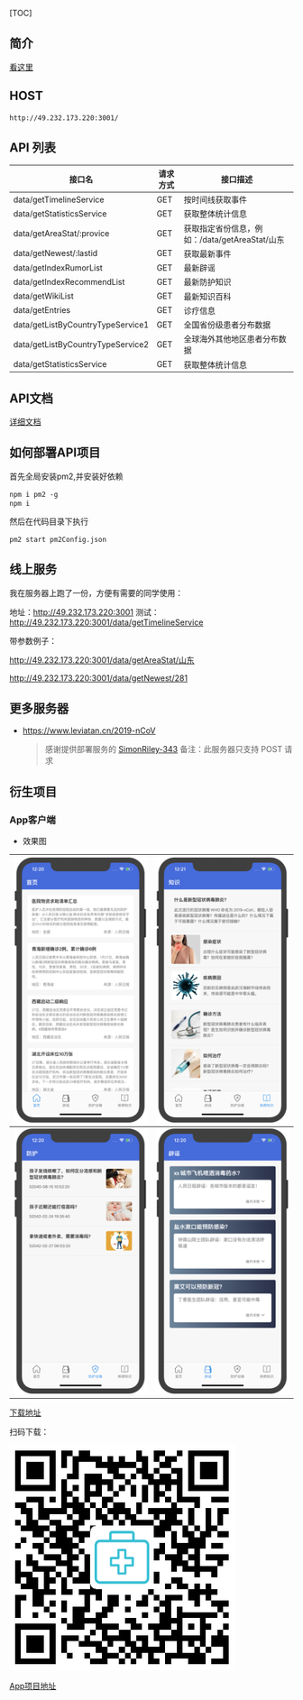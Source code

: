 [TOC]
## 简介

[看这里](https://juejin.im/post/5e2c6a6e51882526b757cf2e)

## HOST

    http://49.232.173.220:3001/


## API 列表

| 接口名                     |请求方式  | 接口描述                                       |
| -------------------------- | ------ | ---------------------------------------------- |
| data/getTimelineService  | GET | 按时间线获取事件                               |
| data/getStatisticsService | GET | 获取整体统计信息                               |
| data/getAreaStat/:provice | GET | 获取指定省份信息，例如：/data/getAreaStat/山东 |
| data/getNewest/:lastid    | GET | 获取最新事件                                   |
| data/getIndexRumorList | GET | 最新辟谣 |
| data/getIndexRecommendList | GET | 最新防护知识 |
| data/getWikiList | GET | 最新知识百科 |
| data/getEntries | GET | 诊疗信息 |
| data/getListByCountryTypeService1 | GET | 全国省份级患者分布数据 |
| data/getListByCountryTypeService2 | GET | 全球海外其他地区患者分布数据 |
| data/getStatisticsService | GET | 获取整体统计信息 |

## API文档
[详细文档](https://programmerauthor.github.io/spread-information-docs/)

## 如何部署API项目

首先全局安装pm2,并安装好依赖
```
npm i pm2 -g
npm i
```
然后在代码目录下执行
```
pm2 start pm2Config.json
```

## 线上服务
我在服务器上跑了一份，方便有需要的同学使用：

地址：http://49.232.173.220:3001
测试：http://49.232.173.220:3001/data/getTimelineService

带参数例子：

http://49.232.173.220:3001/data/getAreaStat/山东

http://49.232.173.220:3001/data/getNewest/281

## 更多服务器

* https://www.leviatan.cn/2019-nCoV
    > 感谢提供部署服务的 [SimonRiley-343](https://github.com/SimonRiley-343)
    > 备注：此服务器只支持 POST 请求 

## 衍生项目

### App客户端


* 效果图

|![](assets/local/home.png)|![](assets/local/lore.png)|
|---|---|
|![](assets/local/protect.png)|![](assets/local/rumor.png)|


[下载地址](http://www.flutterj.com/nCoV-2019.apk)

扫码下载：

![](assets/local/download.png)

[App项目地址](https://github.com/ahyangnb/ncov_2019)

